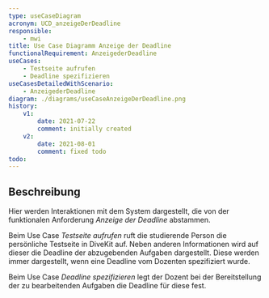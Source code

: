 ```yaml
---
type: useCaseDiagram
acronym: UCD_anzeigeDerDeadline
responsible:
    - mwi
title: Use Case Diagramm Anzeige der Deadline
functionalRequirement: AnzeigederDeadline
useCases:
    - Testseite aufrufen
    - Deadline spezifizieren
useCasesDetailedWithScenario: 
    - AnzeigederDeadline
diagram: ./diagrams/useCaseAnzeigeDerDeadline.png
history:
    v1:
        date: 2021-07-22
        comment: initially created
    v2:
        date: 2021-08-01
        comment: fixed todo
todo:
---
```


## Beschreibung

Hier werden Interaktionen mit dem System dargestellt, die von der funktionalen Anforderung _Anzeige der Deadline_ abstammen.

Beim Use Case _Testseite aufrufen_ ruft die studierende Person die persönliche Testseite in DiveKit auf. Neben anderen Informationen
wird auf dieser die Deadline der abzugebenden Aufgaben dargestellt. Diese werden immer dargestellt, wenn eine Deadline vom Dozenten
spezifiziert wurde.

Beim Use Case _Deadline spezifizieren_ legt der Dozent bei der Bereitstellung der zu bearbeitenden Aufgaben die Deadline
für diese fest.

